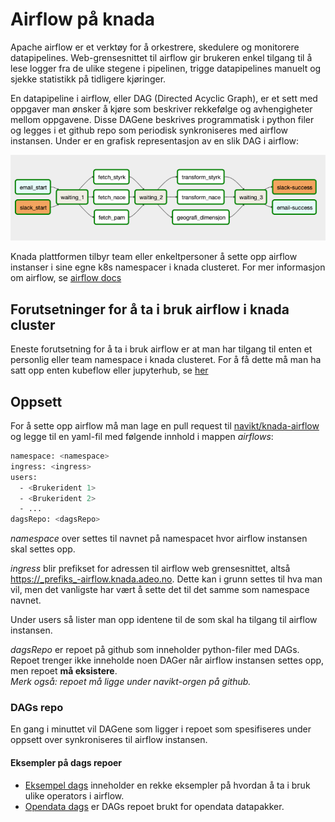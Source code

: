 # Airflow på knada
Apache airflow er et verktøy for å orkestrere, skedulere og monitorere datapipelines. Web-grensesnittet til airflow gir 
brukeren enkel tilgang til å lese logger fra de ulike stegene i pipelinen, trigge datapipelines manuelt og sjekke
statistikk på tidligere kjøringer. 


En datapipeline i airflow, eller DAG (Directed Acyclic Graph), er et sett med oppgaver man ønsker å kjøre som beskriver
rekkefølge og avhengigheter mellom oppgavene. Disse DAGene beskrives programmatisk i python filer og legges i et github
repo som periodisk synkroniseres med airflow instansen. Under er en grafisk representasjon av en slik DAG i airflow:

![Airflow DAG](dag-eksempel.PNG)

Knada plattformen tilbyr team eller enkeltpersoner å sette opp airflow instanser i sine egne k8s namespacer i 
knada clusteret. For mer informasjon om airflow, se [airflow docs](https://airflow.apache.org/docs/apache-airflow/stable/index.html)

## Forutsetninger for å ta i bruk airflow i knada cluster
Eneste forutsetning for å ta i bruk airflow er at man har tilgang til enten et personlig eller team namespace i knada
clusteret. For å få dette må man ha satt opp enten kubeflow eller jupyterhub, se [her](../kubeflow/README.md) 

## Oppsett
For å sette opp airflow må man lage en pull request til [navikt/knada-airflow](https://github.com/navikt/knada-airflow) 
og legge til en yaml-fil med følgende innhold i mappen _airflows_: 

````bash
namespace: <namespace>
ingress: <ingress>
users:
  - <Brukerident 1>
  - <Brukerident 2>
  - ...
dagsRepo: <dagsRepo>
````

_namespace_ over settes til navnet på namespacet hvor airflow instansen skal settes opp.

_ingress_ blir prefikset for adressen til airflow web grensesnittet, altså https://_prefiks_-airflow.knada.adeo.no. Dette 
kan i grunn settes til hva man vil, men det vanligste har vært å sette det til det samme som namespace navnet. 

Under users så lister man opp identene til de som skal ha tilgang til airflow instansen.

_dagsRepo_ er repoet på github som inneholder python-filer med DAGs. 
Repoet trenger ikke inneholde noen DAGer når airflow instansen settes opp, men repoet **må eksistere**.  
*Merk også: repoet må ligge under navikt-orgen på github.*

### DAGs repo
En gang i minuttet vil DAGene som ligger i repoet som spesifiseres under oppsett over synkroniseres til 
airflow instansen.

#### Eksempler på dags repoer 
- [Eksempel dags](https://github.com/navikt/nada-dags) inneholder en rekke eksempler på hvordan å ta i bruk ulike
operators i airflow.
- [Opendata dags](https://github.com/navikt/opendata-dags) er DAGs repoet brukt for opendata datapakker.
